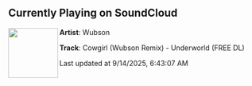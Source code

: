 ## Currently Playing on SoundCloud

[<img align="left" width="100" src="https://i1.sndcdn.com/artworks-FR0XJN57ysyiUcen-xJe71A-t500x500.jpg">](https://soundcloud.com/wubsonofficial/cowgirl?in=wubsonofficial/sets/hacktheplanet)

**Artist**: Wubson 

**Track**: Cowgirl (Wubson Remix) - Underworld (FREE DL)

Last updated at 9/14/2025, 6:43:07 AM

